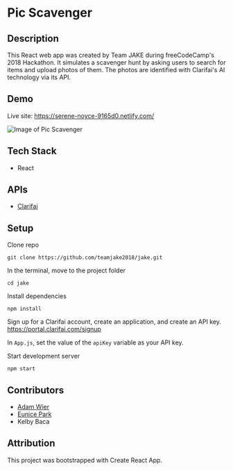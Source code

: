 # Pic Scavenger

## Description

This React web app was created by Team JAKE during freeCodeCamp's 2018 Hackathon. It simulates a scavenger hunt by asking users to search for items and upload photos of them. The photos are identified with Clarifai's AI technology via its API. 

## Demo

Live site: https://serene-noyce-9165d0.netlify.com/

![Image of Pic Scavenger](https://64.media.tumblr.com/e4117a9bef201a0b6a9844e730896bad/4c242bcefc736c68-06/s1280x1920/dc91ec2ea22c597878775170917e598a6c12b1be.png)

<!-- ## Features -->

## Tech Stack

- React

## APIs

- [Clarifai](https://www.clarifai.com/)

<!-- ## Lessons Learned -->

<!-- ## To do -->

## Setup

Clone repo

```
git clone https://github.com/teamjake2018/jake.git
```

In the terminal, move to the project folder 

```
cd jake
```

Install dependencies
```
npm install
```

Sign up for a Clarifai account, create an application, and create an API key. <br>
https://portal.clarifai.com/signup

In `App.js`, set the value of the `apiKey` variable as your API key.  

Start development server

```
npm start
```

## Contributors

- [Adam Wier](https://github.com/AdamWier) 
- [Eunice Park](https://github.com/eunicode)
- Kelby Baca
## Attribution

This project was bootstrapped with Create React App. 
